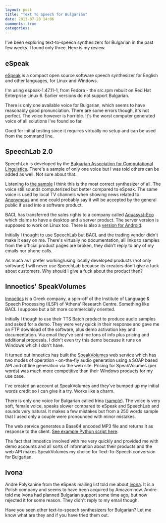 ```yaml
---
layout: post
title: "Text To Speech for Bulgarian"
date: 2013-07-20 14:06
comments: true
categories: 
---
```


I've been exploring text-to-speech synthesizers for Bulgarian in the past
few weeks. I found only three. Here is my review. 

eSpeak
------

[eSpeak](http://espeak.sourceforge.net/) is a compact open source software
speech synthesizer for English and other languages, for Linux and Windows.

I'm using espeak-1.47.11-1, from Fedora - the src.rpm rebuilt on Red Hat
Enterprise Linux 6. Earlier versions do not support Bulgarian.

There is only one available voice for Bulgarian, which seems to have reasonably
good pronunciation. There are some errors though, it's not perfect. The voice
however is horrible. It's the worst computer generated voice of all solutions
I've found so far. 

Good for initial testing since it requires virtually no setup and can be used
from the command line.

SpeechLab 2.0
-------------

SpeechLab is developed by the
[Bulgarian Association for Computational Linguistics](http://www.bacl.org/speechlab.html).
There's a sample of only one voice but I was told others can be added as well. Not sure about that.

Listening to [the sample](http://www.youtube.com/watch?feature=player_embedded&v=4s2UgwYgbkM)
I think this is the most correct synthesizer of all. The voice still sounds computerized
but better compared to eSpeak. The same voice is used by local TV channels when showing
news related to [Anonymous](https://en.wikipedia.org/wiki/Anonymous_%28group%29) and
one could probably say it will be accepted by the general public if used into
a software product.

BACL has transferred the sales rights to a company called
[Aquasyst-Eco](http://aquasyst-eco.com/speechlab_2_0_server.html) which claims to have
a desktop and a server product. The server version is supposed to work on Linux too.
There is also a [version for Android](http://slideme.org/application/speechlab-2-0).

Initially I thought to use SpeechLab but BACL and the trading vendor didn't make it
easy on me. There's virtually no documentation, all links to samples from the
official product pages are broken, they didn't reply to any of my emails
nor phone calls. 

As much as I prefer working/using locally developed products (not only software)
I will never use SpeechLab because its creators don't give a fuck about customers.
Why should I give a fuck about the product then? 


Innoetics' SpeakVolumes
-----------------------

[Innoetics](http://www.innoetics.com) is a Greek company, a spin-off of the
Institute of Language & Speech Processing (ILSP) of ‘Athena’ Research Centre.
Something like BACL I suppose but a bit more commercially oriented. 

Initially I though to use their TTS Batch product to produce audio samples
and asked for a demo. They were very quick in their response and gave me
an FTP download of the software, plus demo activation key and documentation. 
Via email they've sent me tons of info plus pricing and additional proposals.
I didn't even try this demo because it runs on Windows which I don't have.

It turned out Innoetics has built the [SpeakVolumes](http://www.speakvolumes.eu/)
web service which has two modes of operation - on-the-fly audio generation 
using a SOAP based API and offline generation via the web site.
Pricing for SpeakVolumes (per words) was much more competitive than their Windows products
for my use case.

I've created an account at SpeakVolumes and they've bumped up my initial words
credit so I can give it a try. Works like a charm. 

There is only one voice for Bulgarian called Irina
([sample](http://www.innoetics.com/media/tts_irinademo_bg.mp3)).
The voice is very soft, female voice, speaks slower compared to eSpeak
and SpeechLab and sounds very natural. It makes a few mistakes but
from a 250 words sample that I used only a couple were pronounced with
minor mistakes.


The web service generates a Base64 encoded MP3 file and returns it as
response to the client.
[See example Python script here](https://gist.github.com/atodorov/6044724).


The fact that Innoetics involved with me very quickly and provided me with
demo accounts and all sorts of information about their products and the
web API makes SpeakVolumes my choice for Text-To-Speech conversion for Bulgarian.

Ivona
-----

Andre Polykanine from the eSpeak mailing list told me about
[Ivona](http://www.ivona.com/en/). It is a Polish company and seems to 
have been acquired by Amazon now. Andre told me Ivona had planned Bulgarian
support some time ago, but now rejected it for some reason. They didn't
reply to my email though. 



Have you seen other text-to-speech synthesizers for Bulgarian? Let me know
what are they and if you have tried them out.


